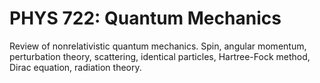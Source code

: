 # PHYS 722: Quantum Mechanics

Review of nonrelativistic quantum mechanics. Spin, angular momentum, perturbation theory, scattering, identical particles, Hartree-Fock method, Dirac equation, radiation theory.